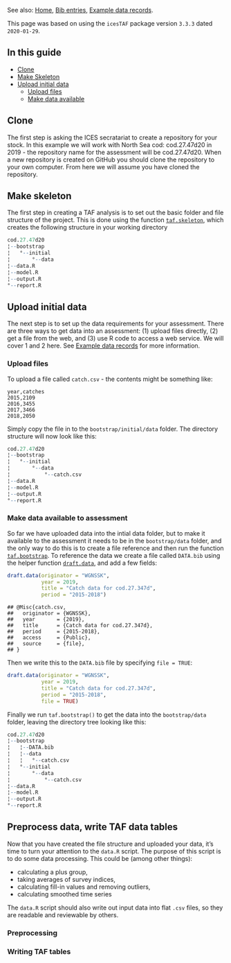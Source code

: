 
See also: [Home](Home), [Bib entries](Bib-entries), [Example data
records](Example-data-records).

This page was based on using the `icesTAF` package version `3.3.3` dated
`2020-01-29`.

## In this guide

  - [Clone](#clone)
  - [Make Skeleton](#make-skeleton)
  - [Upload initial data](#upload-initial-data)
      - [Upload files](#upload-files)
      - [Make data available](#make-data-available-to-assessment)

## Clone

The first step is asking the ICES secratariat to create a repository for
your stock. In this example we will work with North Sea cod:
cod.27.47d20 in 2019 - the repository name for the assessment will be
cod.27.47d20. When a new repository is created on GitHub you should
clone the repository to your own computer. From here we will assume you
have cloned the repository.

## Make skeleton

The first step in creating a TAF analysis is to set out the basic folder
and file structure of the project. This is done using the function
[`taf.skeleton`](https://rdrr.io/cran/icesTAF/man/taf.skeleton.html),
which creates the following structure in your working directory

``` r
cod.27.47d20
¦--bootstrap
¦   °--initial
¦       °--data
¦--data.R
¦--model.R
¦--output.R
°--report.R
```

## Upload initial data

The next step is to set up the data requirements for your assessment.
There are three ways to get data into an assessment: (1) upload files
directly, (2) get a file from the web, and (3) use R code to access a
web service. We will cover 1 and 2 here. See [Example data
records](Example-data-records) for more information.

### Upload files

To upload a file called `catch.csv` - the contents might be something
like:

    year,catches
    2015,2109
    2016,3455
    2017,3466
    2018,2050

Simply copy the file in to the `bootstrap/initial/data` folder. The
directory structure will now look like this:

``` r
cod.27.47d20
¦--bootstrap
¦   °--initial
¦       °--data
¦           °--catch.csv
¦--data.R
¦--model.R
¦--output.R
°--report.R
```

### Make data available to assessment

So far we have uploaded data into the intial data folder, but to make it
available to the assessment it needs to be in the `bootstrap/data`
folder, and the only way to do this is to create a file reference and
then run the function
[`taf.bootstrap`](https://rdrr.io/cran/icesTAF/man/taf.bootstrap.html).
To reference the data we create a file called `DATA.bib` using the
helper function
[`draft.data`](https://rdrr.io/cran/icesTAF/man/draft.data.html), and
add a few fields:

``` r
draft.data(originator = "WGNSSK",
           year = 2019,
           title = "Catch data for cod.27.347d",
           period = "2015-2018")
```

    ## @Misc{catch.csv,
    ##   originator = {WGNSSK},
    ##   year       = {2019},
    ##   title      = {Catch data for cod.27.347d},
    ##   period     = {2015-2018},
    ##   access     = {Public},
    ##   source     = {file},
    ## }

Then we write this to the `DATA.bib` file by specifying `file = TRUE`:

``` r
draft.data(originator = "WGNSSK",
           year = 2019,
           title = "Catch data for cod.27.347d",
           period = "2015-2018",
           file = TRUE)
```

Finally we run `taf.bootstrap()` to get the data into the
`bootstrap/data` folder, leaving the directory tree looking like this:

``` r
cod.27.47d20
¦--bootstrap
¦   ¦--DATA.bib
¦   ¦--data
¦   ¦   °--catch.csv
¦   °--initial
¦       °--data
¦           °--catch.csv
¦--data.R
¦--model.R
¦--output.R
°--report.R
```

## Preprocess data, write TAF data tables

Now that you have created the file structure and uploaded your data,
it’s time to turn your attention to the `data.R` script. The purpose
of this script is to do some data processing. This could be (among other
things):

  - calculating a plus group,
  - taking averages of survey indices,
  - calculating fill-in values and removing outliers,
  - calculating smoothed time series

The `data.R` script should also write out input data into flat `.csv`
files, so they are readable and reviewable by others.

### Preprocessing

### Writing TAF tables
